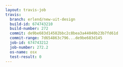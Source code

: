 ```yaml
---
layout: travis-job
travis:
  branch: erlend/new-uit-design
  build-id: 674743210
  build-number: 272
  commit: de9be683d14582bbc2c8bea3a44040b23b7fd61d
  commit-range: 7d654863c796...de9be683d145
  job-id: 674743212
  job-number: 272.2
  os-name: osx
  test-result: 0
---
```

